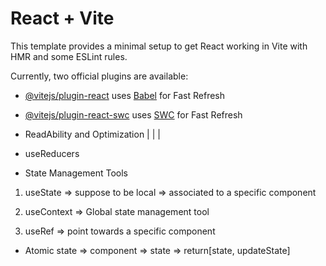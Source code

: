 # React + Vite

This template provides a minimal setup to get React working in Vite with HMR and some ESLint rules.

Currently, two official plugins are available:

- [@vitejs/plugin-react](https://github.com/vitejs/vite-plugin-react/blob/main/packages/plugin-react/README.md) uses [Babel](https://babeljs.io/) for Fast Refresh
- [@vitejs/plugin-react-swc](https://github.com/vitejs/vite-plugin-react-swc) uses [SWC](https://swc.rs/) for Fast Refresh



- ReadAbility and Optimization
    |
    |
    |
- useReducers   



- State Management Tools

1. useState => suppose to be local => associated to a specific component

2. useContext => Global state management tool

3. useRef => point towards a specific component

- Atomic state => component => state => return[state, updateState]
